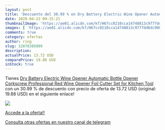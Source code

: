 ```yaml
---
layout: post
title: 'Descuento del 30.99 % en Dry Battery Electric Wine Opener Automat'
date: 2020-04-22 09:15:21
thumbnailImage: 'https://ae01.alicdn.com/kf/H67cc0210cca14748813c9777dd6dc908K/Dry-Battery-Electric-Wine-Opener-Automatic-Bottle-Opener-Corkscrew-Professional-Red-Wine-Opener-Foil-Cutter-Set.jpg_350x350._SL200_.jpg'
images: [ 'https://ae01.alicdn.com/kf/H67cc0210cca14748813c9777dd6dc908K/Dry-Battery-Electric-Wine-Opener-Automatic-Bottle-Opener-Corkscrew-Professional-Red-Wine-Opener-Foil-Cutter-Set.jpg_350x350._SL200_.jpg' ]
comments: true
category: ofertas
author: ring
slug: 32878305009
description:
actualPrice: 13.72 USD
comparePrice: 19.88 USD
inStock: true
---
```


Tienes [Dry Battery Electric Wine Opener Automatic Bottle Opener Corkscrew Professional Red Wine Opener Foil Cutter Set for Kitchen Tool](https://www.amazon.com/dp/32878305009/?tag=redken08-20) con un 30.99 % de descuento con precio de oferta de 13.72 USD (original: 19.88 USD) en el siguiente enlace!

[![](https://ae01.alicdn.com/kf/H67cc0210cca14748813c9777dd6dc908K/Dry-Battery-Electric-Wine-Opener-Automatic-Bottle-Opener-Corkscrew-Professional-Red-Wine-Opener-Foil-Cutter-Set.jpg_350x350._SL200_.jpg)](https://www.amazon.com/dp/32878305009/?tag=redken08-20)

[Accede a la oferta!!](https://www.amazon.com/dp/32878305009/?tag=redken08-20)

[Consulta otras ofertas en nuestro canal de telegram](https://t.me/s/ofertas25)
